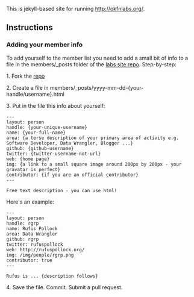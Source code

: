 This is jekyll-based site for running http://okfnlabs.org/.

## Instructions

### Adding your member info

To add yourself to the member list you need to add a small bit of info to a file in the members/_posts folder of the [labs site repo][repo]. Step-by-step:

[repo]: https://github.com/okfn/okfn.github.com

1\. Fork the [repo][]

2\. Create a file in members/_posts/yyyy-mm-dd-{your-handle/username}.html

3\. Put in the file this info about yourself:

    ---
    layout: person
    handle: {your-unique-username}
    name: {your-full-name}
    area: {a terse description of your primary area of activity e.g. Software Developer, Data Wrangler, Blogger ...}
    github: {github-username}
    twitter: {twitter-username-not-url}
    web: {home page}
    img: {a link to a small square image around 200px by 200px - your gravatar is perfect}
    contributor: {if you are an official contributor}
    ---

    Free text description - you can use html!

Here's an example:

    ---
    layout: person
    handle: rgrp
    name: Rufus Pollock
    area: Data Wrangler
    github: rgrp
    twitter: rufuspollock
    web: http://rufuspollock.org/
    img: /img/people/rgrp.png
    contributor: true
    ---

    Rufus is ... {description follows}

4\. Save the file. Commit. Submit a pull request.


